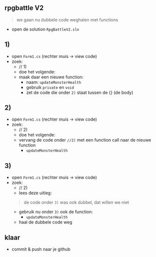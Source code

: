

## rpgbattle V2

> we gaan nu dubbele code weghalen met functions

- open de solution `RpgBattleV2.sln`

## 1)
- open `Form1.cs` (rechter muis -> view code)
- zoek:
    - // 1)
    - doe het volgende:
    - maak daar een nieuwe function:
        - naam: `updateMonsterHealth`
        - gebruik `private` en `void`
        - zet de code die onder `2)` staat tussen de {} (de body)

## 2)

- open `Form1.cs` (rechter muis -> view code)
- zoek:
    - // 2)
    - doe het volgende:
    - vervang de code onder `//2)` met een function call naar de nieuwe function
        - `updateMonsterHealth`

## 3)

- open `Form1.cs` (rechter muis -> view code)
- zoek:
    - // 2)
    - lees deze uitleg:
    > de code onder `3)` was ook dubbel, dat willen we niet
    - gebruik nu onder `3)` ook de function:
        - `updateMonsterHealth`
    - haal de dubbele code weg
            
## klaar

- commit & push naar je github        